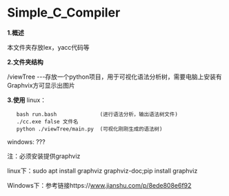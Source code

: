 # Simple_C_Compiler
**1.概述**

本文件夹存放lex，yacc代码等

**2.文件夹结构**

/viewTree ---存放一个python项目，用于可视化语法分析树，需要电脑上安装有Graphvix方可显示出图片

**3.使用**
linux：
       
       bash run.bash              (进行语法分析，输出语法树文件)
       ./cc.exe false 文件名
       python ./viewTree/main.py  (可视化刚刚生成的语法树)
       
windows: ???

注：必须安装提供graphviz

linux下：sudo apt install graphviz graphviz-doc;pip install graphviz

Windows下：参考链接https://www.jianshu.com/p/8ede808e6f92
